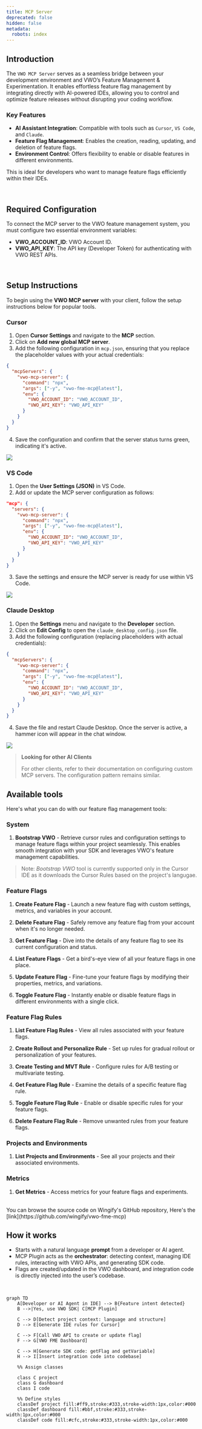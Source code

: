 ```yaml
---
title: MCP Server
deprecated: false
hidden: false
metadata:
  robots: index
---
```

## Introduction

The `VWO MCP Server` serves as a seamless bridge between your development environment and VWO’s Feature Management & Experimentation. It enables effortless feature flag management by integrating directly with AI-powered IDEs, allowing you to control and optimize feature releases without disrupting your coding workflow.

### Key Features

* **AI Assistant Integration**: Compatible with tools such as `Cursor`, `VS Code`, and `Claude`.
* **Feature Flag Management**: Enables the creation, reading, updating, and deletion of feature flags.
* **Environment Control**: Offers flexibility to enable or disable features in different environments.

This is ideal for developers who want to manage feature flags efficiently within their IDEs.

<br />

## Required Configuration

To connect the MCP server to the VWO feature management system, you must configure two essential environment variables:

* **VWO\_ACCOUNT\_ID**: VWO Account ID.
* **VWO\_API\_KEY**: The API key (Developer Token) for authenticating with VWO REST APIs.

<br />

## Setup Instructions

To begin using the **VWO MCP server** with your client, follow the setup instructions below for popular tools.

### Cursor

1. Open **Cursor Settings** and navigate to the **MCP** section.
2. Click on **Add new global MCP server**.
3. Add the following configuration in `mcp.json`, ensuring that you replace the placeholder values with your actual credentials:

```json
{
  "mcpServers": {
    "vwo-mcp-server": {
      "command": "npx",
      "args": ["-y", "vwo-fme-mcp@latest"],
      "env": {
        "VWO_ACCOUNT_ID": "VWO_ACCOUNT_ID",
        "VWO_API_KEY": "VWO_API_KEY"
      }
    }
  }
}

```

4. Save the configuration and confirm that the server status turns green, indicating it's active.

<Image align="center" className="border" border={true} src="https://files.readme.io/f09224a225717497a6d53fbf3adfe3b0be59a2712c28688322471616371499f3-VWO_Cursor_MCP_1.gif" />

### VS Code

1. Open the **User Settings (JSON)** in VS Code.
2. Add or update the MCP server configuration as follows:

```json
"mcp": {
  "servers": {
    "vwo-mcp-server": {
      "command": "npx",
      "args": ["-y", "vwo-fme-mcp@latest"],
      "env": {
        "VWO_ACCOUNT_ID": "VWO_ACCOUNT_ID",
        "VWO_API_KEY": "VWO_API_KEY"
      }
    }
  }
}
```

3. Save the settings and ensure the MCP server is ready for use within VS Code.

<Image align="center" className="border" border={true} src="https://files.readme.io/351699fdc6e3c335f4b87f32eeaf204faca01600eda6fafc5291ab1464353da7-VWO_VS_Code_MCP.gif" />

### Claude Desktop

1. Open the **Settings** menu and navigate to the **Developer** section.
2. Click on **Edit Config** to open the `claude_desktop_config.json` file.
3. Add the following configuration (replacing placeholders with actual credentials):

```json
{
  "mcpServers": {
    "vwo-mcp-server": {
      "command": "npx",
      "args": ["-y", "vwo-fme-mcp@latest"],
      "env": {
        "VWO_ACCOUNT_ID": "VWO_ACCOUNT_ID",
        "VWO_API_KEY": "VWO_API_KEY"
      }
    }
  }
}
```

4. Save the file and restart Claude Desktop. Once the server is active, a hammer icon will appear in the chat window.

<Image align="center" className="border" border={true} src="https://files.readme.io/5f8166e22cf8760d4ffde73bca3e88a89d6f81720668864062a9e77bbb0d11bc-VWO_Claude_MCP.gif" />

<br />

> **Looking for other AI Clients**
>
> For other clients, refer to their documentation on configuring custom MCP servers. The configuration pattern remains similar.

## Available tools

Here's what you can do with our feature flag management tools:

### System

1. **Bootstrap VWO** - Retrieve cursor rules and configuration settings to manage feature flags within your project seamlessly. This enables smooth integration with your SDK and leverages VWO's feature management capabilities.

> Note: *Bootstrap VWO* tool is currently supported only in the Cursor IDE as it downloads the Cursor Rules based on the project's langugae.

### Feature Flags

1. **Create Feature Flag** - Launch a new feature flag with custom settings, metrics, and variables in your account.

2. **Delete Feature Flag** - Safely remove any feature flag from your account when it's no longer needed.

3. **Get Feature Flag** - Dive into the details of any feature flag to see its current configuration and status.

4. **List Feature Flags** - Get a bird's-eye view of all your feature flags in one place.

5. **Update Feature Flag** - Fine-tune your feature flags by modifying their properties, metrics, and variations.

6. **Toggle Feature Flag** - Instantly enable or disable feature flags in different environments with a single click.

### Feature Flag Rules

1. **List Feature Flag Rules** - View all rules associated with your feature flags.

2. **Create Rollout and Personalize Rule** - Set up rules for gradual rollout or personalization of your features.

3. **Create Testing and MVT Rule** - Configure rules for A/B testing or multivariate testing.

4. **Get Feature Flag Rule** - Examine the details of a specific feature flag rule.

5. **Toggle Feature Flag Rule** - Enable or disable specific rules for your feature flags.

6. **Delete Feature Flag Rule** - Remove unwanted rules from your feature flags.

### Projects and Environments

1. **List Projects and Environments** - See all your projects and their associated environments.

### Metrics

1. **Get Metrics** - Access metrics for your feature flags and experiments.

<br />

<Accordion title="Source Code" icon="fa-info-circle">
  You can browse the source code on Wingify's GitHub repository, Here's the [link](https://github.com/wingify/vwo-fme-mcp)
</Accordion>

<br />

## How it works

* Starts with a natural language **prompt** from a developer or AI agent.
* MCP Plugin acts as the **orchestrator**: detecting context, managing IDE rules, interacting with VWO APIs, and generating SDK code.
* Flags are created/updated in the VWO dashboard, and integration code is directly injected into the user’s codebase.

<br />

```mermaid
graph TD
    A[Developer or AI Agent in IDE] --> B{Feature intent detected}
    B -->|Yes, use VWO SDK| C[MCP Plugin]
    
    C --> D[Detect project context: language and structure]
    D --> E[Generate IDE rules for Cursor]

    C --> F[Call VWO API to create or update flag]
    F --> G[VWO FME Dashboard]

    C --> H[Generate SDK code: getFlag and getVariable]
    H --> I[Insert integration code into codebase]
    
    %% Assign classes

    class C project
    class G dashboard
    class I code

    %% Define styles
    classDef project fill:#ff9,stroke:#333,stroke-width:1px,color:#000
    classDef dashboard fill:#bbf,stroke:#333,stroke-width:1px,color:#000
    classDef code fill:#cfc,stroke:#333,stroke-width:1px,color:#000

```